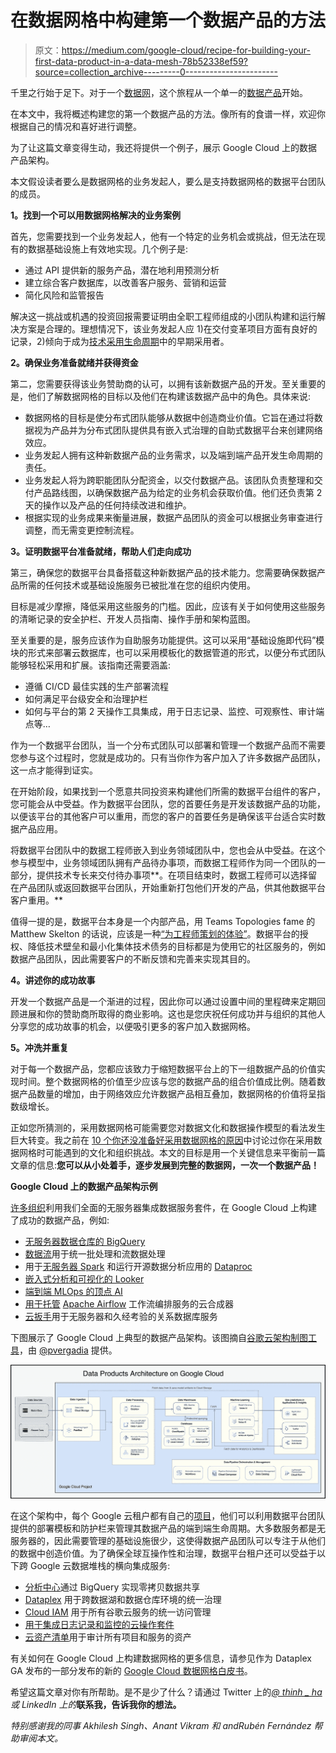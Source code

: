 # 在数据网格中构建第一个数据产品的方法

> 原文：<https://medium.com/google-cloud/recipe-for-building-your-first-data-product-in-a-data-mesh-78b52338ef59?source=collection_archive---------0----------------------->

千里之行始于足下。对于一个[数据网](https://martinfowler.com/articles/data-mesh-principles.html)，这个旅程从一个单一的[数据产品](https://www.thoughtworks.com/about-us/events/webinars/core-principles-of-data-mesh/data-as-a-product)开始。

在本文中，我将概述构建您的第一个数据产品的方法。像所有的食谱一样，欢迎你根据自己的情况和喜好进行调整。

为了让这篇文章变得生动，我还将提供一个例子，展示 Google Cloud 上的数据产品架构。

本文假设读者要么是数据网格的业务发起人，要么是支持数据网格的数据平台团队的成员。

**1。找到一个可以用数据网格解决的业务案例**

首先，您需要找到一个业务发起人，他有一个特定的业务机会或挑战，但无法在现有的数据基础设施上有效地实现。几个例子是:

*   通过 API 提供新的服务产品，潜在地利用预测分析
*   建立综合客户数据库，以改善客户服务、营销和运营
*   简化风险和监管报告

解决这一挑战或机遇的投资回报需要证明由全职工程师组成的小团队构建和运行解决方案是合理的。理想情况下，该业务发起人应 1)在交付变革项目方面有良好的记录，2)倾向于成为[技术采用生命周期](https://en.wikipedia.org/wiki/Technology_adoption_life_cycle)中的早期采用者。

**2。确保业务准备就绪并获得资金**

第二，您需要获得该业务赞助商的认可，以拥有该新数据产品的开发。至关重要的是，他们了解数据网格的目标以及他们在构建该数据产品中的角色。具体来说:

*   数据网格的目标是使分布式团队能够从数据中创造商业价值。它旨在通过将数据视为产品并为分布式团队提供具有嵌入式治理的自助式数据平台来创建网络效应。
*   业务发起人拥有这种新数据产品的业务需求，以及端到端产品开发生命周期的责任。
*   业务发起人将为跨职能团队分配资金，以交付数据产品。该团队负责整理和交付产品路线图，以确保数据产品为给定的业务机会获取价值。他们还负责第 2 天的操作以及产品的任何持续改进和维护。
*   根据实现的业务成果来衡量进展，数据产品团队的资金可以根据业务审查进行调整，而无需变更控制流程。

**3。证明数据平台准备就绪，帮助人们走向成功**

第三，确保您的数据平台具备搭载这种新数据产品的技术能力。您需要确保数据产品所需的任何技术或基础设施服务已被批准在您的组织内使用。

目标是减少摩擦，降低采用这些服务的门槛。因此，应该有关于如何使用这些服务的清晰记录的安全护栏、开发人员指南、操作手册和架构蓝图。

至关重要的是，服务应该作为自助服务功能提供。这可以采用“基础设施即代码”模块的形式来部署云数据库，也可以采用模板化的数据管道的形式，以便分布式团队能够轻松采用和扩展。该指南还需要涵盖:

*   遵循 CI/CD 最佳实践的生产部署流程
*   如何满足平台级安全和治理护栏
*   如何与平台的第 2 天操作工具集成，用于日志记录、监控、可观察性、审计端点等…

作为一个数据平台团队，当一个分布式团队可以部署和管理一个数据产品而不需要您参与这个过程时，您就是成功的。只有当你作为客户加入了许多数据产品团队，这一点才能得到证实。

在开始阶段，如果找到一个愿意共同投资来构建他们所需的数据平台组件的客户，您可能会从中受益。作为数据平台团队，您的首要任务是开发该数据产品的功能，以便该平台的其他客户可以重用，而您的客户的首要任务是确保该平台适合实时数据产品应用。

将数据平台团队中的数据工程师嵌入到业务领域团队中，您也会从中受益。在这个参与模型中，业务领域团队拥有产品待办事项，而数据工程师作为同一个团队的一部分，提供技术专长来交付待办事项**。在项目结束时，数据工程师可以选择留在产品团队或返回数据平台团队，开始重新打包他们开发的产品，供其他数据平台客户重用。**

值得一提的是，数据平台本身是一个内部产品，用 Teams Topologies fame 的 Matthew Skelton 的话说，应该是一种[“为工程师策划的体验”](https://twitter.com/matthewpskelton/status/1305630151867330571?lang=ca)。数据平台的授权、降低技术壁垒和最小化集体技术债务的目标都是为使用它的社区服务的，例如数据产品团队，因此需要客户的不断反馈和完善来实现其目的。

**4。讲述你的成功故事**

开发一个数据产品是一个渐进的过程，因此你可以通过设置中间的里程碑来定期回顾进展和你的赞助商所取得的商业影响。这也是您庆祝任何成功并与组织的其他人分享您的成功故事的机会，以便吸引更多的客户加入数据网格。

**5。冲洗并重复**

对于每一个数据产品，您都应该致力于缩短数据平台上的下一组数据产品的价值实现时间。整个数据网格的价值至少应该与您的数据产品的组合价值成比例。随着数据产品数量的增加，由于网络效应允许数据产品相互叠加，数据网格的价值将呈指数级增长。

正如您所猜测的，采用数据网格可能需要您对数据文化和数据操作模型的看法发生巨大转变。我之前在 [10 个你还没准备好采用数据网格的原因](/google-cloud/10-reasons-why-you-should-not-adopt-data-mesh-7a0b045ea40f)中讨论过你在采用数据网格时可能遇到的文化和组织挑战。本文的目标是用一个关键信息来平衡前一篇文章的信息:**您可以从小处着手，逐步发展到完整的数据网，一次一个数据产品！**

**Google Cloud 上的数据产品架构示例**

[许多组织](https://cloud.google.com/customers#/products=Data_Analytics,Databases)利用我们全面的无服务器集成数据服务套件，在 Google Cloud 上构建了成功的数据产品，例如:

*   [无服务器数据仓库的 BigQuery](https://cloud.google.com/bigquery)
*   [数据流](https://cloud.google.com/dataflow)用于统一批处理和流数据处理
*   用于[无服务器 Spark](https://cloud.google.com/dataproc-serverless/docs) 和运行开源数据分析应用的 [Dataproc](https://cloud.google.com/dataproc)
*   [嵌入式分析和可视化的 Looker](https://cloud.google.com/looker)
*   [端到端 MLOps 的顶点 AI](https://cloud.google.com/vertex-ai)
*   [用于托管](https://cloud.google.com/composer) [Apache Airflow](https://airflow.apache.org/) 工作流编排服务的云合成器
*   [云扳手](https://cloud.google.com/spanner)用于无服务器和久经考验的关系数据库服务

下图展示了 Google Cloud 上典型的数据产品架构。该图摘自[谷歌云架构制图工具](https://cloud.google.com/blog/topics/developers-practitioners/introducing-google-cloud-architecture-diagramming-tool?utm_source=twitter&utm_medium=unpaidsoc&utm_campaign=CDR_pve_gcp__4words_&utm_content=-)，由 [@pvergadia](https://twitter.com/pvergadia?lang=en) 提供。

![](img/dbf5d071ddf0a79a1ced496078441b5e.png)

在这个架构中，每个 Google 云租户都有自己的[项目](https://cloud.google.com/resource-manager/docs/creating-managing-projects)，他们可以利用数据平台团队提供的部署模板和防护栏来管理其数据产品的端到端生命周期。大多数服务都是无服务器的，因此需要管理的基础设施很少，这使得数据产品团队可以专注于从他们的数据中创造价值。为了确保全球互操作性和治理，数据平台租户还可以受益于以下跨 Google 云数据堆栈的横向集成服务:

*   [分析中心](https://cloud.google.com/analytics-hub?utm_source=youtube&utm_medium=unpaidsoc&utm_campaign=CDR_ali_gcp_h8_xcbtyttu_#section-3)通过 BigQuery 实现零拷贝数据共享
*   [Dataplex](https://cloud.google.com/dataplex) 用于跨数据湖和数据仓库环境的统一治理
*   [Cloud IAM](https://cloud.google.com/iam) 用于所有谷歌云服务的统一访问管理
*   [用于集成日志记录和监控的云操作套件](https://cloud.google.com/products/operations)
*   [云资产清单](https://cloud.google.com/asset-inventory)用于审计所有项目和服务的资产

有关如何在 Google Cloud 上构建数据网格的更多信息，请参见作为 Dataplex GA 发布的一部分发布的新的 [Google Cloud 数据网格白皮书](https://cloud.google.com/blog/products/data-analytics/build-a-data-mesh-on-google-cloud-with-dataplex-now-generally-available)。

希望这篇文章对你有所帮助。是不是少了什么？请通过 Twitter 上的[*@ thinh _ ha*](https://twitter.com/thinh_ha)*或 LinkedIn 上的*[](https://www.linkedin.com/in/%E2%98%81%EF%B8%8F-thinh-ha-58945969/)**联系我，告诉我你的想法。**

*特别感谢我的同事 Akhilesh Singh、Anant Vikram 和 andRubén Fernández 帮助审阅本文。*